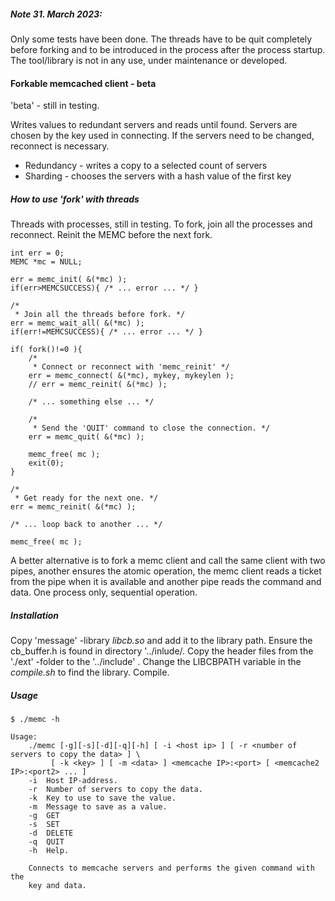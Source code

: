##### Note 31. March 2023:
Only some tests have been done. The threads have to be quit completely before forking and to be introduced in the process after the process startup. The tool/library is not in any use, under maintenance or developed. 

#### Forkable memcached client - beta

'beta' - still in testing. 

Writes values to redundant servers and reads until found. Servers are chosen by the key used in connecting. If the servers 
need to be changed, reconnect is necessary.

- Redundancy - writes a copy to a selected count of servers
- Sharding - chooses the servers with a hash value of the first key

##### How to use 'fork' with threads

Threads with processes, still in testing. To fork, join all the processes and reconnect. Reinit the MEMC before the 
next fork. 

```
int err = 0;
MEMC *mc = NULL;

err = memc_init( &(*mc) );
if(err>MEMCSUCCESS){ /* ... error ... */ }

/*
 * Join all the threads before fork. */
err = memc_wait_all( &(*mc) );
if(err!=MEMCSUCCESS){ /* ... error ... */ }

if( fork()!=0 ){
	/*
	 * Connect or reconnect with 'memc_reinit' */
	err = memc_connect( &(*mc), mykey, mykeylen );
	// err = memc_reinit( &(*mc) );

	/* ... something else ... */

	/*
	 * Send the 'QUIT' command to close the connection. */
	err = memc_quit( &(*mc) );

	memc_free( mc );
	exit(0);
}

/*
 * Get ready for the next one. */
err = memc_reinit( &(*mc) );

/* ... loop back to another ... */

memc_free( mc );
```

A better alternative is to fork a memc client and call the same client with two pipes, another ensures 
the atomic operation, the memc client reads a ticket from the pipe when it is available and another pipe reads the command 
and data. One process only, sequential operation.

##### Installation

Copy 'message' -library *libcb.so* and add it to the library path. Ensure the cb_buffer.h is found in directory '../inlude/. 
Copy the header files from the './ext' -folder to the '../include' . Change the LIBCBPATH variable in the *compile.sh* to 
find the library. Compile.

##### Usage

```
$ ./memc -h

Usage:
	./memc [-g][-s][-d][-q][-h] [ -i <host ip> ] [ -r <number of servers to copy the data> ] \
		 [ -k <key> ] [ -m <data> ] <memcache IP>:<port> [ <memcache2 IP>:<port2> ... ]
	-i	Host IP-address.
	-r	Number of servers to copy the data.
	-k	Key to use to save the value.
	-m	Message to save as a value.
	-g	GET
	-s	SET
	-d	DELETE
	-q	QUIT
	-h	Help.

	Connects to memcache servers and performs the given command with the
	key and data.

```

